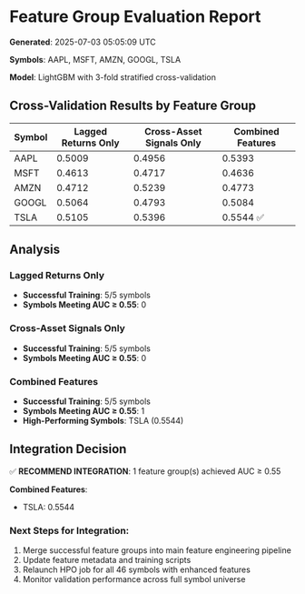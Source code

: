 # Feature Group Evaluation Report

**Generated**: 2025-07-03 05:05:09 UTC

**Symbols**: AAPL, MSFT, AMZN, GOOGL, TSLA

**Model**: LightGBM with 3-fold stratified cross-validation

## Cross-Validation Results by Feature Group

| Symbol | Lagged Returns Only | Cross-Asset Signals Only | Combined Features |
|--------|-------------------|--------------------------|------------------|
| AAPL | 0.5009  | 0.4956  | 0.5393  |
| MSFT | 0.4613  | 0.4717  | 0.4636  |
| AMZN | 0.4712  | 0.5239  | 0.4773  |
| GOOGL | 0.5064  | 0.4793  | 0.5084  |
| TSLA | 0.5105  | 0.5396  | 0.5544 ✅ |

## Analysis

### Lagged Returns Only
- **Successful Training**: 5/5 symbols
- **Symbols Meeting AUC ≥ 0.55**: 0

### Cross-Asset Signals Only
- **Successful Training**: 5/5 symbols
- **Symbols Meeting AUC ≥ 0.55**: 0

### Combined Features
- **Successful Training**: 5/5 symbols
- **Symbols Meeting AUC ≥ 0.55**: 1
- **High-Performing Symbols**: TSLA (0.5544)

## Integration Decision

✅ **RECOMMEND INTEGRATION**: 1 feature group(s) achieved AUC ≥ 0.55

**Combined Features**:
- TSLA: 0.5544

### Next Steps for Integration:
1. Merge successful feature groups into main feature engineering pipeline
2. Update feature metadata and training scripts
3. Relaunch HPO job for all 46 symbols with enhanced features
4. Monitor validation performance across full symbol universe

